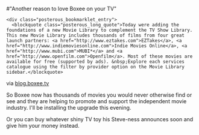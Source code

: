 #"Another reason to love Boxee on your TV"


    <div class="posterous_bookmarklet_entry">
      <blockquote class="posterous_long_quote">Today were adding the foundations of a new Movie Library to complement the TV Show Library.  This new Movie Library includes thousands of films from four great launch partners: <a href="http://www.eztakes.com">EZTakes</a>, <a href="http://www.indiemoviesonline.com">Indie Movies Online</a>, <a href="http://www.mubi.com">MUBI*</a> and <a href="http://www.openfilm.com">Openfilm</a>. Most of these movies are available for free (supported by ads). &nbsp;Explore each services catalogue using the filter by provider option on the Movie Library sidebar.</blockquote>

<div class="posterous_quote_citation">via <a href="http://blog.boxee.tv/">blog.boxee.tv</a></div>
    <p>So Boxee now has thousands of movies you would never otherwise find or see and they are helping to promote and support the independent movie industry. I'll be installing the upgrade this evening.
</p><p>Or you can buy whatever shiny TV toy his Steve-ness announces soon and give him your money instead.</p></div>
  